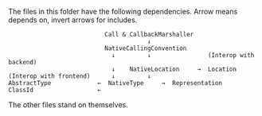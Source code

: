 The files in this folder have the following dependencies.
Arrow means depends on, invert arrows for includes.

```
                           Call & CallbackMarshaller
                                       ↓
                           NativeCallingConvention
                             ↓         ↓                (Interop with backend)
                             ↓    NativeLocation     →  Location
(Interop with frontend)      ↓         ↓
AbstractType             ←  NativeType     →  Representation
ClassId                  ←
```

The other files stand on themselves.
